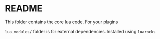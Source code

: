 # README

This folder contains the core lua code.
For your plugins

`lua_modules/` folder is for external
dependencies. Installed using `luarocks`


